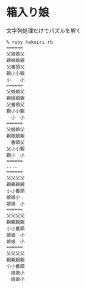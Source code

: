 # 箱入り娘

文字列処理だけでパズルを解く

    % ruby hakoiri.rb
    ======
    父娘娘父
    親娘娘親
    父番頭父
    親小小親
    小　　小
    ======
    父娘娘父
    親娘娘親
    父番頭父
    親小小親
    　小　小
    ======
    父娘娘父
    親娘娘親
    　番頭父
    父小小親
    親小　小
    ======
    ....
    ======
    父父父父
    親親親親
    小小番頭
    娘娘小　
    娘娘　小
    ======
    父父父父
    親親親親
    小小番頭
    娘娘　小
    娘娘　小
    ======
    父父父父
    親親親親
    小小番頭
    　娘娘小
    　娘娘小

